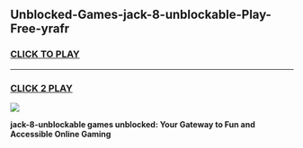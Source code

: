 
## Unblocked-Games-jack-8-unblockable-Play-Free-yrafr
<h3>
<a href="https://premium76.site?title=jack-8-unblockable&ref=21A">CLICK TO PLAY</a></h3>
<hr>

<h3>
<a href="https://premium76.site?title=jack-8-unblockable&ref=21A">CLICK 2 PLAY</a>
  
</h3>

<a href="https://premium76.site?title=jack-8-unblockable&ref=21A"><img src="https://clearcache.store/games.png"></a>


**jack-8-unblockable games unblocked: Your Gateway to Fun and Accessible Online Gaming**
